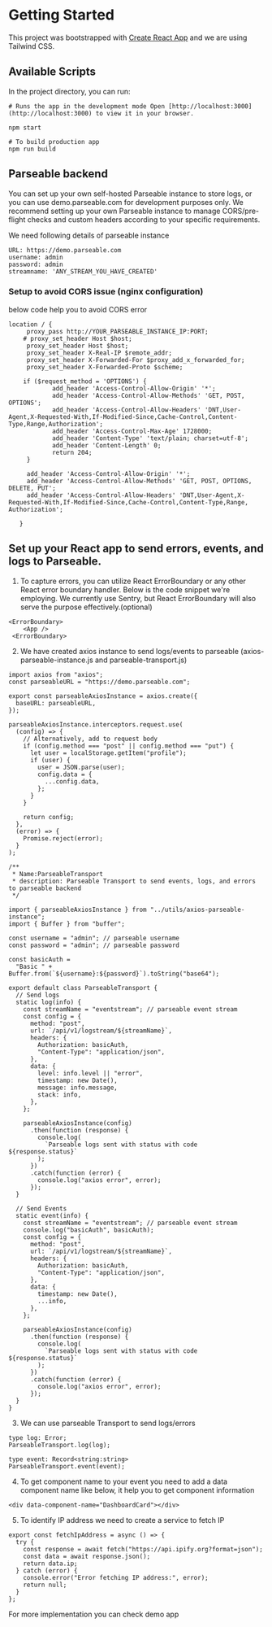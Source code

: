 # Getting Started

This project was bootstrapped with [Create React App](https://github.com/facebook/create-react-app) and we are using Tailwind CSS.

## Available Scripts

In the project directory, you can run:

```
# Runs the app in the development mode Open [http://localhost:3000](http://localhost:3000) to view it in your browser.

npm start

# To build production app
npm run build

```

## Parseable backend

You can set up your own self-hosted Parseable instance to store logs, or you can use demo.parseable.com for development purposes only. We recommend setting up your own Parseable instance to manage CORS/pre-flight checks and custom headers according to your specific requirements.

We need following details of parseable instance

```
URL: https://demo.parseable.com
username: admin
password: admin
streamname: 'ANY_STREAM_YOU_HAVE_CREATED'

```

### Setup to avoid CORS issue (nginx configuration)

below code help you to avoid CORS error

```
location / {
     proxy_pass http://YOUR_PARSEABLE_INSTANCE_IP:PORT;
    # proxy_set_header Host $host;
     proxy_set_header Host $host;
     proxy_set_header X-Real-IP $remote_addr;
     proxy_set_header X-Forwarded-For $proxy_add_x_forwarded_for;
     proxy_set_header X-Forwarded-Proto $scheme;

    if ($request_method = 'OPTIONS') {
            add_header 'Access-Control-Allow-Origin' '*';
            add_header 'Access-Control-Allow-Methods' 'GET, POST, OPTIONS';
            add_header 'Access-Control-Allow-Headers' 'DNT,User-Agent,X-Requested-With,If-Modified-Since,Cache-Control,Content-Type,Range,Authorization';
            add_header 'Access-Control-Max-Age' 1728000;
            add_header 'Content-Type' 'text/plain; charset=utf-8';
            add_header 'Content-Length' 0;
            return 204;
     }

     add_header 'Access-Control-Allow-Origin' '*';
     add_header 'Access-Control-Allow-Methods' 'GET, POST, OPTIONS, DELETE, PUT';
     add_header 'Access-Control-Allow-Headers' 'DNT,User-Agent,X-Requested-With,If-Modified-Since,Cache-Control,Content-Type,Range, Authorization';

   }
```

## Set up your React app to send errors, events, and logs to Parseable.

1. To capture errors, you can utilize React ErrorBoundary or any other React error boundary handler. Below is the code snippet we're employing. We currently use Sentry, but React ErrorBoundary will also serve the purpose effectively.(optional)

```
<ErrorBoundary>
    <App />
 <ErrorBoundary>
```

2. We have created axios instance to send logs/events to parseable (axios-parseable-instance.js and parseable-transport.js)

```
import axios from "axios";
const parseableURL = "https://demo.parseable.com";

export const parseableAxiosInstance = axios.create({
  baseURL: parseableURL,
});

parseableAxiosInstance.interceptors.request.use(
  (config) => {
    // Alternatively, add to request body
    if (config.method === "post" || config.method === "put") {
      let user = localStorage.getItem("profile");
      if (user) {
        user = JSON.parse(user);
        config.data = {
          ...config.data,
        };
      }
    }

    return config;
  },
  (error) => {
    Promise.reject(error);
  }
);
```

```
/**
 * Name:ParseableTransport
 * description: Parseable Transport to send events, logs, and errors to parseable backend
 */

import { parseableAxiosInstance } from "../utils/axios-parseable-instance";
import { Buffer } from "buffer";

const username = "admin"; // parseable username
const password = "admin"; // parseable password

const basicAuth =
  "Basic " + Buffer.from(`${username}:${password}`).toString("base64");

export default class ParseableTransport {
  // Send logs
  static log(info) {
    const streamName = "eventstream"; // parseable event stream
    const config = {
      method: "post",
      url: `/api/v1/logstream/${streamName}`,
      headers: {
        Authorization: basicAuth,
        "Content-Type": "application/json",
      },
      data: {
        level: info.level || "error",
        timestamp: new Date(),
        message: info.message,
        stack: info,
      },
    };

    parseableAxiosInstance(config)
      .then(function (response) {
        console.log(
          `Parseable logs sent with status with code ${response.status}`
        );
      })
      .catch(function (error) {
        console.log("axios error", error);
      });
  }

  // Send Events
  static event(info) {
    const streamName = "eventstream"; // parseable event stream
    console.log("basicAuth", basicAuth);
    const config = {
      method: "post",
      url: `/api/v1/logstream/${streamName}`,
      headers: {
        Authorization: basicAuth,
        "Content-Type": "application/json",
      },
      data: {
        timestamp: new Date(),
        ...info,
      },
    };

    parseableAxiosInstance(config)
      .then(function (response) {
        console.log(
          `Parseable logs sent with status with code ${response.status}`
        );
      })
      .catch(function (error) {
        console.log("axios error", error);
      });
  }
}

```

3. We can use parseable Transport to send logs/errors

```
type log: Error;
ParseableTransport.log(log);

type event: Record<string:string>
ParseableTransport.event(event);

```

4. To get component name to your event you need to add a data component name like below, it help you to get component information

```
<div data-component-name="DashboardCard"></div>
```

5. To identify IP address we need to create a service to fetch IP

```
export const fetchIpAddress = async () => {
  try {
    const response = await fetch("https://api.ipify.org?format=json");
    const data = await response.json();
    return data.ip;
  } catch (error) {
    console.error("Error fetching IP address:", error);
    return null;
  }
};

```

For more implementation you can check demo app
